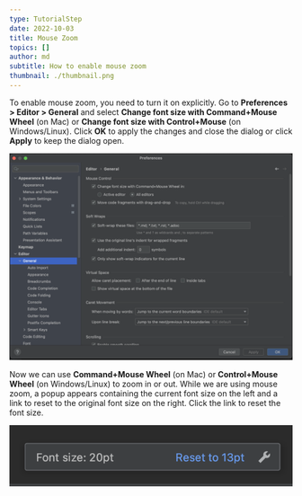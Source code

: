 ```yaml
---
type: TutorialStep
date: 2022-10-03
title: Mouse Zoom
topics: []
author: md
subtitle: How to enable mouse zoom
thumbnail: ./thumbnail.png
---
```


To enable mouse zoom, you need to turn it on explicitly. Go to **Preferences > Editor > General** and select **Change font size with Command+Mouse Wheel** (on Mac) or **Change font size with Control+Mouse** (on Windows/Linux). Click **OK** to apply the changes and close the dialog or click **Apply** to keep the dialog open.

![Enable Mouse Zoom](enable-mouse-zoom.png)

Now we can use **Command+Mouse Wheel** (on Mac) or **Control+Mouse Wheel** (on Windows/Linux) to zoom in or out. While we are using mouse zoom, a popup appears containing the current font size on the left and a link to reset to the original font size on the right. Click the link to reset the font size.

![Resize](resize.png)
